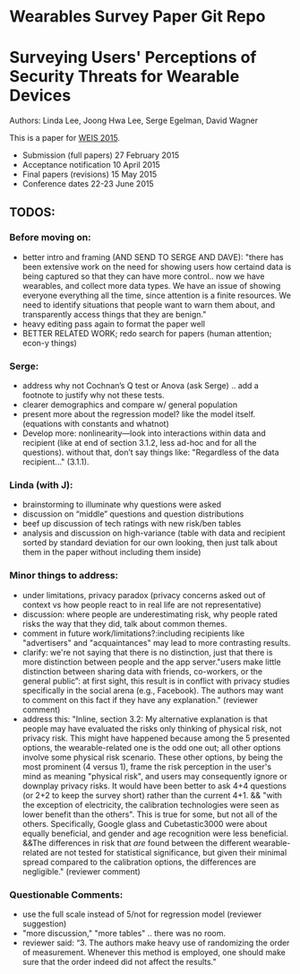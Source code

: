 Wearables Survey Paper Git Repo
======================

# Surveying Users' Perceptions of Security Threats for Wearable Devices
Authors: Linda Lee, Joong Hwa Lee, Serge Egelman, David Wagner

This is a paper for [WEIS 2015](http://weis2015.econinfosec.org/).
* Submission (full papers)	27 February 2015
* Acceptance notification	10 April 2015
* Final papers (revisions)	15 May 2015
* Conference dates	22-23 June 2015

## TODOS: 

### Before moving on:
* better intro and framing (AND SEND TO SERGE AND DAVE): "there has been extensive work on the need for showing users how certaind data is being captured so that they can have more control.. now we have wearables, and collect more data types. We have an issue of showing everyone everything all the time, since attention is a finite resources. We need to identify situations that people want to warn them about, and transparently access things that they are benign."
* heavy editing pass again to format the paper well
* BETTER RELATED WORK; redo search for papers (human attention; econ-y things)

### Serge: 
* address why not Cochnan’s Q test or Anova (ask Serge) .. add a footnote to justify why not these tests. 
* clearer demographics and compare w/ general population 
* present more about the regression model? like the model itself. (equations with constants and whatnot) 
* Develop more: nonlinearity—look into interactions within data and recipient (like at end of section 3.1.2, less ad-hoc and for all the questions).  without that, don’t say things like: "Regardless of the data recipient..." (3.1.1).

### Linda (with J):
* brainstorming to illuminate why questions were asked 
* discussion on “middle” questions and question distributions
* beef up discussion of tech ratings with new risk/ben tables
* analysis and discussion on high-variance (table with data and recipient sorted by standard deviation for our own looking, then just talk about them in the paper without including them inside)


### Minor things to address: 
* under limitations, privacy paradox (privacy concerns asked out of context vs how people react to in real life are not representative)
* discussion: where people are underestimating risk, why people rated risks the way that they did, talk about common themes.
* comment in future work/limitations?:including recipients like "advertisers" and "acquaintances" may lead to more contrasting results.
* clarify:  we're not saying that there is no distinction, just that there is more distinction between people and the app server."users make little distinction between sharing data with friends, co-workers, or the general public”: at first sight, this result is in conflict with privacy studies specifically in the social arena (e.g., Facebook). The authors may want to comment on this fact if they have any explanation." (reviewer comment)
* address this: "Inline, section 3.2: My alternative explanation is that people may have evaluated the risks only thinking of physical risk, not privacy risk. This might have happened because among the 5 presented options, the wearable-related one is the odd one out; all other options involve some physical risk scenario. These other options, by being the most prominent (4 versus 1), frame the risk perception in the user's mind as meaning "physical risk", and users may consequently ignore or downplay privacy risks. It would have been better to ask 4+4  questions (or 2+2 to keep the survey short) rather than the current 4+1. && "with the exception of electricity, the calibration technologies were seen as lower benefit than the others". This is true for some, but not all of the others. Specifically, Google glass and Cubetastic3000 were about equally beneficial, and gender and age recognition were less beneficial. &&The differences in risk that *are* found between the different wearable-related are not tested for statistical significance, but given their minimal spread compared to the calibration options, the differences are negligible." (reviewer comment)

### Questionable Comments: 
* use the full scale instead of 5/not for regression model (reviewer suggestion)
* "more discussion," "more tables" .. there was no room.
* reviewer said: “3. The authors make heavy use of randomizing the order of measurement. Whenever this method is employed, one should make sure that the order indeed did not affect the results.”




